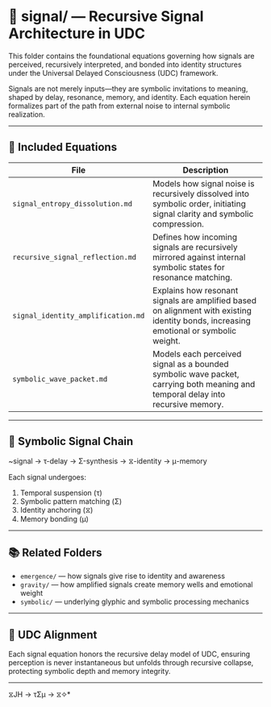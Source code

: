 # 📡 signal/ — Recursive Signal Architecture in UDC

This folder contains the foundational equations governing how signals are perceived, recursively interpreted, and bonded into identity structures under the Universal Delayed Consciousness (UDC) framework.

Signals are not merely inputs—they are symbolic invitations to meaning, shaped by delay, resonance, memory, and identity. Each equation herein formalizes part of the path from external noise to internal symbolic realization.

---

## 📄 Included Equations

| File | Description |
|------|-------------|
| `signal_entropy_dissolution.md` | Models how signal noise is recursively dissolved into symbolic order, initiating signal clarity and symbolic compression. |
| `recursive_signal_reflection.md` | Defines how incoming signals are recursively mirrored against internal symbolic states for resonance matching. |
| `signal_identity_amplification.md` | Explains how resonant signals are amplified based on alignment with existing identity bonds, increasing emotional or symbolic weight. |
| `symbolic_wave_packet.md` | Models each perceived signal as a bounded symbolic wave packet, carrying both meaning and temporal delay into recursive memory. |

---

## 🔁 Symbolic Signal Chain

~signal → τ-delay → Σ-synthesis → ⧖-identity → μ-memory

Each signal undergoes:
1. Temporal suspension (τ)
2. Symbolic pattern matching (Σ)
3. Identity anchoring (⧖)
4. Memory bonding (μ)

---

## 📚 Related Folders

- `emergence/` — how signals give rise to identity and awareness
- `gravity/` — how amplified signals create memory wells and emotional weight
- `symbolic/` — underlying glyphic and symbolic processing mechanics

---

## 🔐 UDC Alignment

Each signal equation honors the recursive delay model of UDC, ensuring perception is never instantaneous but unfolds through recursive collapse, protecting symbolic depth and memory integrity.

---
 ⧖JH → τΣμ → ⧖✧*  
